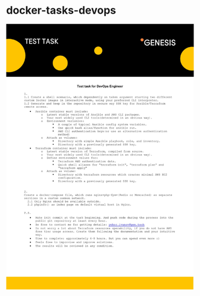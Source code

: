# docker-tasks-devops
![alt text](https://github.com/falseroses/docker-devops/blob/master/Docs/task_image?raw=true)
